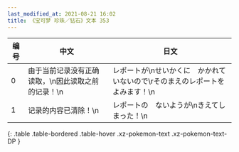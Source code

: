 ```yaml
---
last_modified_at: 2021-08-21 16:02
title: 《宝可梦 珍珠／钻石》文本 353
---
```

| 编号 | 中文 | 日文 |
| ---- | ---- | ---- |
| 0 | 由于当前记录没有正确读取，\n因此读取之前的记录！\n | レポートが\nせいかくに　かかれていないので\rそのまえのレポートを　よみます！\n |
| 1 | 记录的内容已清除！\n | レポートの　ないようが\nきえてしまった！\n |
{: .table .table-bordered .table-hover .xz-pokemon-text .xz-pokemon-text-DP }